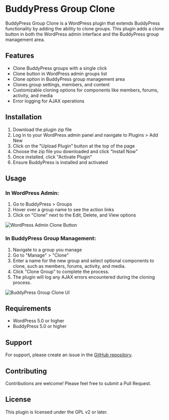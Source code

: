 # BuddyPress Group Clone

BuddyPress Group Clone is a WordPress plugin that extends BuddyPress functionality by adding the ability to clone groups. This plugin adds a clone button in both the WordPress admin interface and the BuddyPress group management area.

## Features

- Clone BuddyPress groups with a single click
- Clone button in WordPress admin groups list
- Clone option in BuddyPress group management area
- Clones group settings, members, and content
- Customizable cloning options for components like members, forums, activity, and media
- Error logging for AJAX operations

## Installation

1. Download the plugin zip file
2. Log in to your WordPress admin panel and navigate to Plugins > Add New
3. Click on the "Upload Plugin" button at the top of the page
4. Choose the zip file you downloaded and click "Install Now"
5. Once installed, click "Activate Plugin"
6. Ensure BuddyPress is installed and activated

## Usage

### In WordPress Admin:
1. Go to BuddyPress > Groups
2. Hover over a group name to see the action links
3. Click on "Clone" next to the Edit, Delete, and View options

![WordPress Admin Clone Button](https://example.com/path-to-your-image.png)

### In BuddyPress Group Management:
1. Navigate to a group you manage
2. Go to "Manage" > "Clone"
3. Enter a name for the new group and select optional components to clone, such as members, forums, activity, and media.
4. Click "Clone Group" to complete the process.
5. The plugin will log any AJAX errors encountered during the cloning process.

![BuddyPress Group Clone UI](https://example.com/path-to-your-second-image.png)

## Requirements

- WordPress 5.0 or higher
- BuddyPress 5.0 or higher

## Support

For support, please create an issue in the [GitHub repository](https://github.com/yourusername/buddypress-group-clone).

## Contributing

Contributions are welcome! Please feel free to submit a Pull Request.

## License

This plugin is licensed under the GPL v2 or later.
